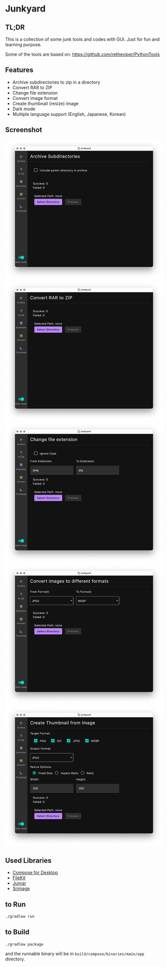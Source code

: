 # Junkyard

## TL;DR

This is a collection of some junk tools and codes with GUI. Just for fun and learning purpose.

Some of the tools are based on: https://github.com/retheviper/PythonTools

## Features

- Archive subdirectories to zip in a directory
- Convert RAR to ZIP
- Change file extension
- Convert image format
- Create thumbnail (resize) image
- Dark mode
- Multiple language support (English, Japanese, Korean)

## Screenshot
![archive.png](misc/archive.png)
![rar_to_zip.png](misc/rar_to_zip.png)
![change_extension.png](misc/change_extension.png)
![convert_format.png](misc/convert_format.png)
![create_thumbnail.png](misc/create_thumbnail.png)

## Used Libraries

- [Compose for Desktop](https://www.jetbrains.com/lp/compose/)
- [FileKit](https://github.com/vinceglb/FileKit)
- [Junrar](https://github.com/junrar/junrar)
- [Srimage](https://github.com/sksamuel/scrimage)

## to Run

```bash
./gradlew run
```

## to Build

```bash
./gradlew package
```

and the runnable binary will be in `build/compose/binaries/main/app` directory.